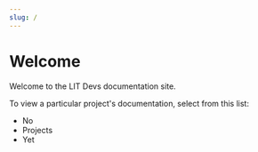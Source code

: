 ```yaml
---
slug: /
---
```


# Welcome

Welcome to the LIT Devs documentation site.

To view a particular project's documentation, select from this list:

- No
- Projects
- Yet
